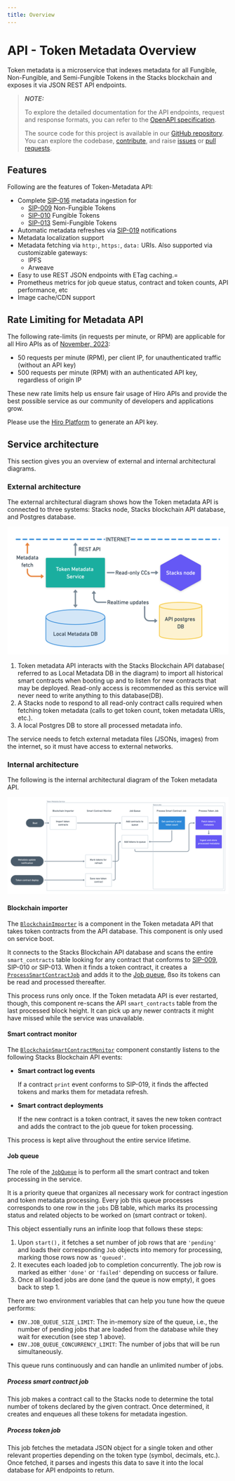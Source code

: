 ```yaml
---
title: Overview
---
```


# API - Token Metadata Overview

Token metadata is a microservice that indexes metadata for all Fungible, Non-Fungible, and Semi-Fungible Tokens in the Stacks blockchain and exposes it via JSON REST API endpoints.

> **_NOTE:_**
>
> To explore the detailed documentation for the API endpoints, request and response formats, you can refer to the [OpenAPI specification](https://docs.hiro.so/metadata).
>
> The source code for this project is available in our [GitHub repository](https://github.com/hirosystems/token-metadata-api). You can explore the codebase, [contribute](https://docs.hiro.so/contributors-guide), and raise [issues](https://github.com/hirosystems/token-metadata-api/issues) or [pull requests](https://github.com/hirosystems/token-metadata-api/pulls).

## Features

Following are the features of Token-Metadata API:

- Complete [SIP-016](https://github.com/stacksgov/sips/blob/main/sips/sip-016/sip-016-token-metadata.md) metadata ingestion for
  - [SIP-009](https://github.com/stacksgov/sips/blob/main/sips/sip-009/sip-009-nft-standard.md)
    Non-Fungible Tokens
  - [SIP-010](https://github.com/stacksgov/sips/blob/main/sips/sip-010/sip-010-fungible-token-standard.md)
    Fungible Tokens
  - [SIP-013](https://github.com/stacksgov/sips/blob/main/sips/sip-013/sip-013-semi-fungible-token-standard.md)
    Semi-Fungible Tokens
- Automatic metadata refreshes via [SIP-019](https://github.com/stacksgov/sips/pull/72)
  notifications
- Metadata localization support
- Metadata fetching via `http:`, `https:`, `data:` URIs. Also supported via customizable gateways:
  - IPFS
  - Arweave
- Easy to use REST JSON endpoints with ETag caching.=
- Prometheus metrics for job queue status, contract and token counts, API performance, etc
- Image cache/CDN support

## Rate Limiting for Metadata API

The following rate-limits (in requests per minute, or RPM) are applicable for all Hiro APIs as of [November, 2023](https://www.hiro.so/blog/updated-rate-limits-for-hiro-apis):

- 50 requests per minute (RPM), per client IP, for unauthenticated traffic (without an API key)
- 500 requests per minute (RPM) with an authenticated API key, regardless of origin IP

These new rate limits help us ensure fair usage of Hiro APIs and provide the best possible service as our community of developers and applications grow.

Please use the [Hiro Platform](https://platform.hiro.so/) to generate an API key.

## Service architecture

This section gives you an overview of external and internal architectural diagrams.

### External architecture

The external architectural diagram shows how the Token metadata API is connected to three systems: Stacks node, Stacks blockchain API database, and Postgres database.

![Architecture](../architecture.png)

1. Token metadata API interacts with the Stacks Blockchain API database( referred to as Local Metadata DB in the diagram) to import all historical smart contracts when booting up and to listen for new contracts that may be deployed. Read-only access is recommended as this service will never need to write anything to this database(DB).
2. A Stacks node to respond to all read-only contract calls required when fetching token metadata (calls to get token count, token metadata URIs, etc.).
3. A local Postgres DB to store all processed metadata info.

The service needs to fetch external metadata files (JSONs, images) from the internet, so it must have access to external networks.

### Internal architecture

The following is the internal architectural diagram of the Token metadata API.

![Flowchart](../flowchart.png)

#### Blockchain importer

The [`BlockchainImporter`](https://github.com/hirosystems/token-metadata-api/tree/master/src/token-processor/blockchain-api/blockchain-importer.ts) is a component in the Token metadata API that takes token contracts from the API database. This component is only used on service boot.

It connects to the Stacks Blockchain API database and scans the entire `smart_contracts` table looking for any contract that conforms to [SIP-009](https://github.com/stacksgov/sips/blob/main/sips/sip-009/sip-009-nft-standard.md), SIP-010 or SIP-013. When it finds a token contract, it creates a [`ProcessSmartContractJob`](https://github.com/hirosystems/token-metadata-api/tree/master/src/token-processor/queue/job/process-smart-contract-job.ts) and adds it to the [Job queue](#job-queue), ßso its tokens can be read and processed thereafter.

This process runs only once. If the Token metadata API is ever restarted, though, this component re-scans the API `smart_contracts` table from the last processed block height. It can pick up any newer contracts it might have missed while the service was unavailable.

#### Smart contract monitor

The [`BlockchainSmartContractMonitor`](https://github.com/hirosystems/token-metadata-api/tree/master/src/token-processor/blockchain-api/blockchain-smart-contract-monitor.ts) component constantly listens to the following Stacks Blockchain API events:

- **Smart contract log events**

  If a contract `print` event conforms to SIP-019, it finds the affected tokens and marks them for metadata refresh.

- **Smart contract deployments**

  If the new contract is a token contract, it saves the new token contract and adds the contract to the job queue for token processing.

This process is kept alive throughout the entire service lifetime.

#### Job queue

The role of the [`JobQueue`](https://github.com/hirosystems/token-metadata-api/tree/master/src/token-processor/queue/job-queue.ts) is to perform all the smart contract and token processing in the service.

It is a priority queue that organizes all necessary work for contract ingestion and token metadata processing. Every job this queue processes corresponds to one row in the `jobs` DB table, which marks its processing status and related objects to be worked on (smart contract or token).

This object essentially runs an infinite loop that follows these steps:

1. Upon `start(),` it fetches a set number of job rows that are `'pending'` and loads their corresponding `Job` objects into memory for processing, marking those rows now as `'queued'`.
2. It executes each loaded job to completion concurrently. The job row is marked as either `'done'` or `'failed'` depending on success or failure.
3. Once all loaded jobs are done (and the queue is now empty), it goes back to step 1.

There are two environment variables that can help you tune how the queue performs:

- `ENV.JOB_QUEUE_SIZE_LIMIT`: The in-memory size of the queue, i.e., the number of pending jobs that are loaded from the database while they wait for execution (see step 1 above).
- `ENV.JOB_QUEUE_CONCURRENCY_LIMIT`: The number of jobs that will be run simultaneously.

This queue runs continuously and can handle an unlimited number of jobs.

##### Process smart contract job

This job makes a contract call to the Stacks node to determine the total number of tokens declared by the given contract. Once determined, it creates and enqueues all these tokens for metadata ingestion.

##### Process token job

This job fetches the metadata JSON object for a single token and other relevant properties depending on the token type (symbol, decimals, etc.). Once fetched, it parses and ingests this data to save it into the local database for API endpoints to return.
